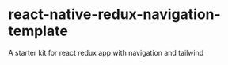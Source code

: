 # react-native-redux-navigation-template
A starter kit for react redux app with navigation and tailwind
